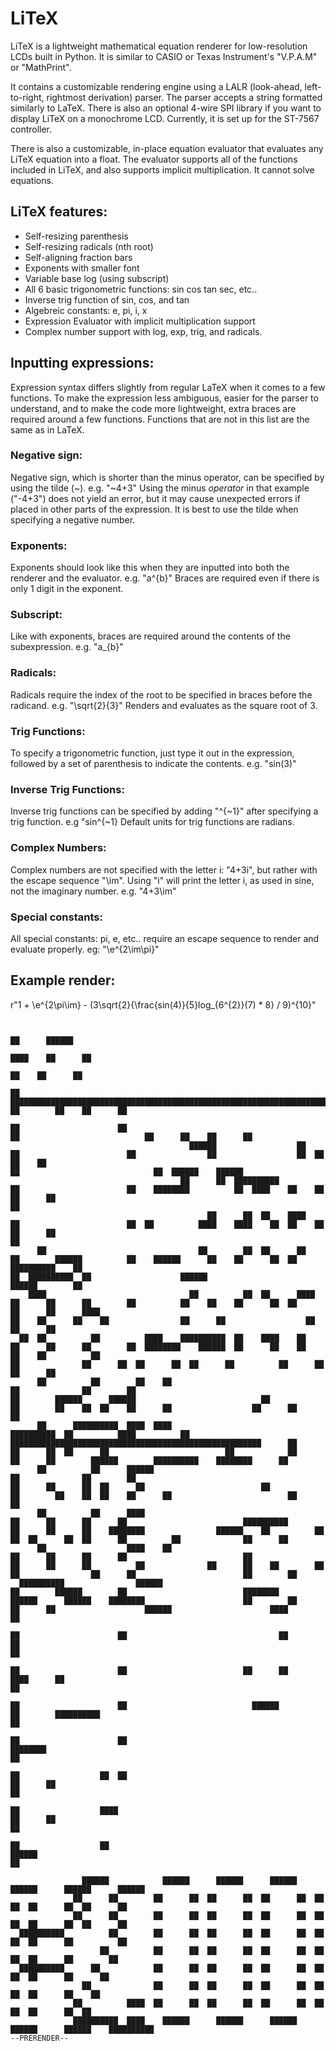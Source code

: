 # LiTeX
LiTeX is a lightweight mathematical equation renderer for low-resolution LCDs built in Python. It is similar to CASIO or Texas Instrument's "V.P.A.M" or "MathPrint".

It contains a customizable rendering engine using a LALR (look-ahead, left-to-right, rightmost derivation) parser. The parser accepts a string formatted similarly to LaTeX. There is also an optional 4-wire SPI library if you want to display LiTeX on a monochrome LCD. Currently, it is set up for the ST-7567 controller.

There is also a customizable, in-place equation evaluator that evaluates any LiTeX equation into a float. The evaluator supports all of the functions included in LiTeX, and also supports implicit multiplication. It cannot solve equations.

## LiTeX features:
- Self-resizing parenthesis
- Self-resizing radicals (nth root)
- Self-aligning fraction bars
- Exponents with smaller font
- Variable base log (using subscript) 
- All 6 basic trigonometric functions: sin cos tan sec, etc..
- Inverse trig function of sin, cos, and tan
- Algebreic constants: e, pi, i, x
- Expression Evaluator with implicit multiplication support
- Complex number support with log, exp, trig, and radicals.

## Inputting expressions:
Expression syntax differs slightly from regular LaTeX when it comes to a few functions. To make the expression less ambiguous, easier for the parser to understand, and to make the code more lightweight, extra braces are required around a few functions. Functions that are not in this list are the same as in LaTeX.
### Negative sign:
Negative sign, which is shorter than the minus operator, can be specified by using the tilde (~). e.g. "~4+3" Using the minus _operator_ in that example ("-4+3") does not yield an error, but it may cause unexpected errors if placed in other parts of the expression. It is best to use the tilde when specifying a negative number.
### Exponents:
Exponents should look like this when they are inputted into both the renderer and the evaluator. e.g. "a^{b}" Braces are required even if there is only 1 digit in the exponent.
### Subscript:
Like with exponents, braces are required around the contents of the subexpression. e.g. "a_{b}"
### Radicals:
Radicals require the index of the root to be specified in braces before the radicand. e.g. "\sqrt{2}{3}" Renders and evaluates as the square root of 3.
### Trig Functions:
To specify a trigonometric function, just type it out in the expression, followed by a set of parenthesis to indicate the contents. e.g. "sin(3)"
### Inverse Trig Functions:
Inverse trig functions can be specified by adding "^{~1}" after specifying a trig function. e.g "sin^{~1} Default units for trig functions are radians.
### Complex Numbers:
Complex numbers are not specified with the letter i: "4+3i", but rather with the escape sequence "\im". Using "i" will print the letter i, as used in sine, not the imaginary number. e.g. "4+3\im"
### Special constants:
All special constants: pi, e, etc.. require an escape sequence to render and evaluate properly. eg: "\e^{2\im\pi}"

## Example render:
r"1 + \e^{2\pi\im} - (3\sqrt{2}{\frac{sin(4)}{5}log_{6^{2}}(7) * 8} / 9)^{10}"
```
                                                                                                                                                                                                                                                                                                                                                
                                                                                                                                                                                                                                                                                                                                ██      ██████  
                                                                                                                                                                                                                                                                                                                              ████    ██      ██
                                                                                                                                                                                                                                                                                                                                ██    ██      ██
                                                                                      ██                    ████████████████████████████████████████████████████████████████████████████████████████████████████████████████████████████████████████████████████████████████████████████████                          ██        ██    ██      ██
                                                                                    ██                      ██                                                                                                                                                                            ██                            ██      ██    ██      ██
                                        ██████                  ██                ██                        ██                ██                  ██  ██    ██    ██                                                                                                                      ██                              ██  ██████    ██████  
                                      ██      ██  ██████████                      ██                        ██    ████████          ██  ████    ██    ██    ██      ██                                                                                                                                                    ██                    
                                            ██      ██  ██    ████                ██                        ██  ██          ████    ████    ██  ██    ██    ██      ██                                                                                                                                                    ██                    
      ██                                  ██        ██  ██      ██                ██        ██████          ██    ██████      ██    ██      ██  ██    ██████████    ██                                                                    ██  ██████████  ██                    ██████                      ██████        ██                    
    ████                                ██          ██  ██      ████              ██      ██      ██        ██          ██    ██    ██      ██  ██          ██      ██      ████                                                        ██    ██      ██    ██                ██      ██                  ██      ██      ██                    
  ██  ██          ██          ████    ██████████  ██    ████    ██                ██      ██      ██        ██  ████████    ██████  ██      ██    ██        ██    ██          ██                                                      ██              ██      ██  ██      ██  ██      ██          ██      ██      ██      ██                    
      ██          ██        ██    ██                                              ██              ██        ██                                                                ██        ██████      ██████                            ██            ██        ██    ██  ██    ██      ██                  ██      ██      ██                    
      ██      ██████████  ████  ████                                  ██████████  ██          ████          ██  ████████████████████████████████████████████████████████      ██      ██      ██  ██      ██                          ██            ██        ██      ██        ██████        ██████████    ████████      ██                    
      ██          ██      ██████                                                  ██              ██        ██                                                                ██      ██      ██  ██      ██                          ██            ██        ██    ██  ██    ██      ██                          ██      ██                    
      ██          ██      ████                                                    ██      ██      ██      ██                          ██████████                              ██      ██      ██    ████████                ██████    ██          ██          ██  ██      ██  ██      ██          ██              ██      ██                    
      ██                  ████    ██                                              ██      ██      ██      ██                          ██                                      ██      ██      ██          ██              ██      ██    ██        ██        ██                ██      ██                        ██        ██                    
  ██████████                ██████                                                ██        ██████        ██                          ████████                              ██████      ██████    ████████                      ██        ██      ██      ██                    ██████                      ████          ██                    
                                                                                  ██                      ██                                  ██                                                                              ██                                                                                          ██                    
                                                                                  ██                      ██                          ██      ██                                                                  ████      ██                                                                                            ██                    
                                                                                  ██                      ██                            ██████                                                                  ██        ██████████                                                                                      ██                    
                                                                                  ██                      ██                                                                                                  ████████                                                                                                    ██                    
                                                                                  ██                  ██  ██                                                                                                  ██      ██                                                                                                  ██                    
                                                                                    ██                  ████                                                                                                  ██      ██                                                                                                ██                      
                                                                                      ██                  ██                                                                                                    ██████                                                                                                ██                        
                                                                                                      
                ██████            ██████      ██████      ██████      ██████      ██████      ██████  
              ██      ██        ██      ██  ██      ██  ██      ██  ██      ██  ██      ██  ██      ██
              ██      ██        ██      ██  ██      ██  ██      ██  ██      ██  ██      ██  ██      ██
  ██████████          ██        ██      ██  ██      ██  ██      ██  ██      ██  ██      ██          ██
                    ██          ██      ██  ██      ██  ██      ██  ██      ██  ██      ██        ██  
  ██████████      ██            ██      ██  ██      ██  ██      ██  ██      ██  ██      ██      ██    
                ██              ██      ██  ██      ██  ██      ██  ██      ██  ██      ██    ██      
              ██          ████  ██      ██  ██      ██  ██      ██  ██      ██  ██      ██  ██        
              ██████████  ████    ██████      ██████      ██████      ██████      ██████    ██████████
--PRERENDER--
```
